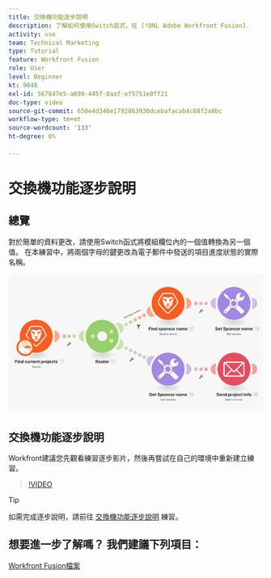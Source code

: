 ```yaml
---
title: 交換機功能逐步說明
description: 了解如何使用Switch函式，在 [!DNL Adobe Workfront Fusion].
activity: use
team: Technical Marketing
type: Tutorial
feature: Workfront Fusion
role: User
level: Beginner
kt: 9048
exl-id: 567847e5-a690-445f-8aaf-ef5751e0ff21
doc-type: video
source-git-commit: 650e4d346e1792863930dcebafacab4c88f2a8bc
workflow-type: tm+mt
source-wordcount: '133'
ht-degree: 0%

---
```


# 交換機功能逐步說明

## 總覽

對於簡單的資料更改，請使用Switch函式將模組欄位內的一個值轉換為另一個值。 在本練習中，將兩個字母的鍵更改為電子郵件中發送的項目進度狀態的實際名稱。

![使用開關函式的影像](assets/beyond-basic-modules-3.png)

## 交換機功能逐步說明

Workfront建議您先觀看練習逐步影片，然後再嘗試在自己的環境中重新建立練習。

>[!VIDEO](https://video.tv.adobe.com/v/335289/?quality=12&learn=on)

>[!TIP]
>
>如需完成逐步說明，請前往 [交換機功能逐步說明](https://experienceleague.adobe.com/docs/workfront-learn/tutorials-workfront/fusion/exercises/switch-function.html?lang=en) 練習。


## 想要進一步了解嗎？ 我們建議下列項目：

[Workfront Fusion檔案](https://experienceleague.adobe.com/docs/workfront/using/adobe-workfront-fusion/workfront-fusion-2.html?lang=en)
